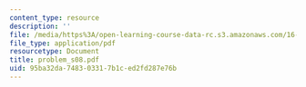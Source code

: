 ```yaml
---
content_type: resource
description: ''
file: /media/https%3A/open-learning-course-data-rc.s3.amazonaws.com/16-01-unified-engineering-i-ii-iii-iv-fall-2005-spring-2006/95ba32da748303317b1ced2fd287e76b_problem_s08.pdf
file_type: application/pdf
resourcetype: Document
title: problem_s08.pdf
uid: 95ba32da-7483-0331-7b1c-ed2fd287e76b
---
```

